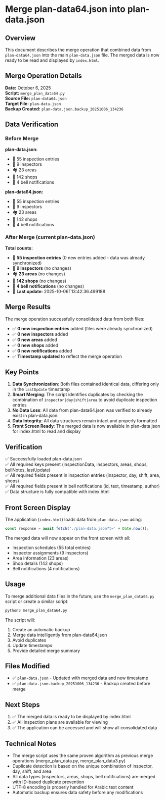 # Merge plan-data64.json into plan-data.json

## Overview
This document describes the merge operation that combined data from `plan-data64.json` into the main `plan-data.json` file. The merged data is now ready to be read and displayed by `index.html`.

## Merge Operation Details

**Date:** October 6, 2025  
**Script:** `merge_plan_data64.py`  
**Source File:** `plan-data64.json`  
**Target File:** `plan-data.json`  
**Backup Created:** `plan-data.json.backup_20251006_134236`

## Data Verification

### Before Merge
**plan-data.json:**
- 📝 55 inspection entries
- 👥 9 inspectors
- 🏘️  23 areas
- 🏪 142 shops
- 🔔 4 bell notifications

**plan-data64.json:**
- 📝 55 inspection entries
- 👥 9 inspectors
- 🏘️  23 areas
- 🏪 142 shops
- 🔔 4 bell notifications

### After Merge (current plan-data.json)
**Total counts:**
- 📝 **55 inspection entries** (0 new entries added - data was already synchronized)
- 👥 **9 inspectors** (no changes)
- 🏘️  **23 areas** (no changes)
- 🏪 **142 shops** (no changes)
- 🔔 **4 bell notifications** (no changes)
- 📅 **Last update:** 2025-10-06T13:42:36.499188

## Merge Results

The merge operation successfully consolidated data from both files:
- ✅ **0 new inspection entries** added (files were already synchronized)
- ✅ **0 new inspectors** added
- ✅ **0 new areas** added
- ✅ **0 new shops** added
- ✅ **0 new notifications** added
- ✅ **Timestamp updated** to reflect the merge operation

## Key Points

1. **Data Synchronization**: Both files contained identical data, differing only in the `lastUpdate` timestamp
2. **Smart Merging**: The script identifies duplicates by checking the combination of `inspector|day|shift|area` to avoid duplicate inspection entries
3. **No Data Loss**: All data from plan-data64.json was verified to already exist in plan-data.json
4. **Data Integrity**: All data structures remain intact and properly formatted
5. **Front Screen Ready**: The merged data is now available in plan-data.json for index.html to read and display

## Verification

✅ Successfully loaded plan-data.json  
✅ All required keys present (inspectionData, inspectors, areas, shops, bellNotes, lastUpdate)  
✅ All required fields present in inspection entries (inspector, day, shift, area, shops)  
✅ All required fields present in bell notifications (id, text, timestamp, author)  
✅ Data structure is fully compatible with index.html  

## Front Screen Display

The application (`index.html`) loads data from `plan-data.json` using:
```javascript
const response = await fetch('./plan-data.json?t=' + Date.now());
```

The merged data will now appear on the front screen with all:
- Inspection schedules (55 total entries)
- Inspector assignments (9 inspectors)
- Area information (23 areas)
- Shop details (142 shops)
- Bell notifications (4 notifications)

## Usage

To merge additional data files in the future, use the `merge_plan_data64.py` script or create a similar script:
```bash
python3 merge_plan_data64.py
```

The script will:
1. Create an automatic backup
2. Merge data intelligently from plan-data64.json
3. Avoid duplicates
4. Update timestamps
5. Provide detailed merge summary

## Files Modified

- ✅ `plan-data.json` - Updated with merged data and new timestamp
- ✅ `plan-data.json.backup_20251006_134236` - Backup created before merge

## Next Steps

1. ✅ The merged data is ready to be displayed by index.html
2. ✅ All inspection plans are available for viewing
3. ✅ The application can be accessed and will show all consolidated data

## Technical Notes

- The merge script uses the same proven algorithm as previous merge operations (merge_plan_data.py, merge_plan_data3.py)
- Duplicate detection is based on the unique combination of inspector, day, shift, and area
- All data types (inspectors, areas, shops, bell notifications) are merged with ID-based duplicate prevention
- UTF-8 encoding is properly handled for Arabic text content
- Automatic backup ensures data safety before any modifications
